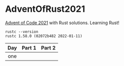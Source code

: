 # AdventOfRust2021
[Advent of Code 2021](https://adventofcode.com/2021/) with Rust solutions. Learning Rust!

```
rustc --version
rustc 1.58.0 (02072b482 2022-01-11)
```
| Day | Part 1 | Part 2 |
| :-: | :-: | :-: |
| one |  |  |
